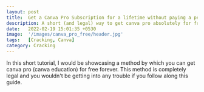 ```yaml
---
layout: post
title:  Get a Canva Pro Subscription for a lifetime without paying a penny
description: A short (and legal) way to get canva pro absolutely for free forever.
date:   2022-02-19 15:01:35 +0530
image:  '/images/canva_pro_free/header.jpg'
tags:   [Cracking, Canva]
category: Cracking
---
```


In this short tutorial, I would be showcasing a method by which you can get canva pro (canva education) for free forever. This method is completely legal and you wouldn't be getting into any trouble if you follow along this guide.

